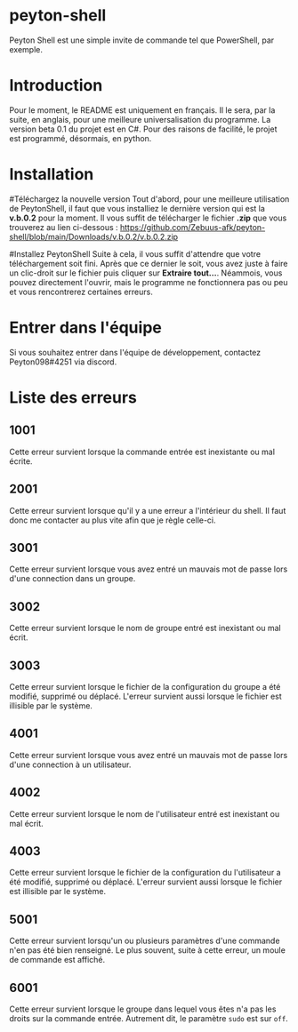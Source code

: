 # peyton-shell
Peyton Shell est une simple invite de commande tel que PowerShell, par exemple.

# Introduction
Pour le moment, le README est uniquement en français. Il le sera, par la suite, en anglais, pour une meilleure universalisation du programme.
La version beta 0.1 du projet est en C#. Pour des raisons de facilité, le projet est programmé, désormais, en python.

# Installation

#Téléchargez la nouvelle version
Tout d'abord, pour une meilleure utilisation de PeytonShell, il faut que vous installiez le dernière version qui est la **v.b.0.2** pour la moment. Il vous suffit de télécharger le fichier **.zip** que vous trouverez au lien ci-dessous :
https://github.com/Zebuus-afk/peyton-shell/blob/main/Downloads/v.b.0.2/v.b.0.2.zip

#Installez PeytonShell
Suite à cela, il vous suffit d'attendre que votre téléchargement soit fini. Après que ce dernier le soit, vous avez juste à faire un clic-droit sur le fichier puis cliquer sur **Extraire tout...**. Néammois, vous pouvez directement l'ouvrir, mais le programme ne fonctionnera pas ou peu et vous rencontrerez certaines erreurs.

# Entrer dans l'équipe
Si vous souhaitez entrer dans l'équipe de développement, contactez Peyton098#4251 via discord.

# Liste des erreurs

## 1001
Cette erreur survient lorsque la commande entrée est inexistante ou mal écrite.

## 2001
Cette erreur survient lorsque qu'il y a une erreur a l'intérieur du shell. Il faut donc me contacter au plus vite afin que je règle celle-ci.

## 3001
Cette erreur survient lorsque vous avez entré un mauvais mot de passe lors d'une connection dans un groupe.

## 3002
Cette erreur survient lorsque le nom de groupe entré est inexistant ou mal écrit.

## 3003
Cette erreur survient lorsque le fichier de la configuration du groupe a été modifié, supprimé ou déplacé. L'erreur survient aussi lorsque le fichier est illisible par le système.

## 4001
Cette erreur survient lorsque vous avez entré un mauvais mot de passe lors d'une connection à un utilisateur.

## 4002
Cette erreur survient lorsque le nom de l'utilisateur entré est inexistant ou mal écrit.

## 4003
Cette erreur survient lorsque le fichier de la configuration du l'utilisateur a été modifié, supprimé ou déplacé. L'erreur survient aussi lorsque le fichier est illisible par le système.

## 5001
Cette erreur survient lorsqu'un ou plusieurs paramètres d'une commande n'en pas été bien renseigné. Le plus souvent, suite à cette erreur, un moule de commande est affiché.

## 6001
Cette erreur survient lorsque le groupe dans lequel vous êtes n'a pas les droits sur la commande entrée. Autrement dit, le paramètre ``sudo`` est sur ``off``. 
